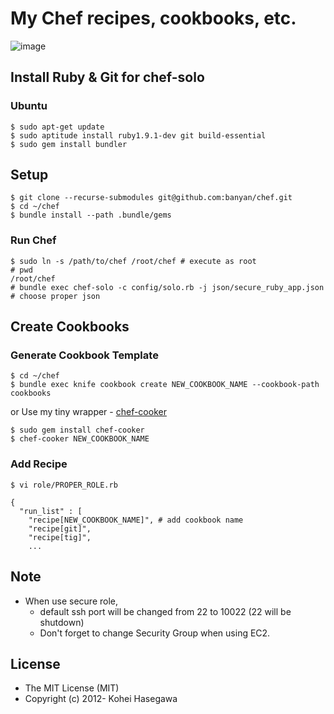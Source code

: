 # My Chef recipes, cookbooks, etc.
![image](http://banyan.github.com/images/han_solo.jpg)

## Install Ruby & Git for chef-solo

### Ubuntu
```
$ sudo apt-get update
$ sudo aptitude install ruby1.9.1-dev git build-essential
$ sudo gem install bundler
```

## Setup
```
$ git clone --recurse-submodules git@github.com:banyan/chef.git
$ cd ~/chef
$ bundle install --path .bundle/gems
```

### Run Chef
```
$ sudo ln -s /path/to/chef /root/chef # execute as root
# pwd
/root/chef
# bundle exec chef-solo -c config/solo.rb -j json/secure_ruby_app.json # choose proper json
```

## Create Cookbooks

### Generate Cookbook Template
```
$ cd ~/chef
$ bundle exec knife cookbook create NEW_COOKBOOK_NAME --cookbook-path cookbooks
```

or Use my tiny wrapper - [chef-cooker](https://github.com/banyan/chef-cooker)
```
$ sudo gem install chef-cooker
$ chef-cooker NEW_COOKBOOK_NAME
```

### Add Recipe
```
$ vi role/PROPER_ROLE.rb

{
  "run_list" : [
    "recipe[NEW_COOKBOOK_NAME]", # add cookbook name
    "recipe[git]",
    "recipe[tig]",
    ...
```

## Note

* When use secure role,
  * default ssh port will be changed from 22 to 10022 (22 will be shutdown)
  * Don't forget to change Security Group when using EC2.

## License

* The MIT License (MIT)
* Copyright (c) 2012- Kohei Hasegawa
